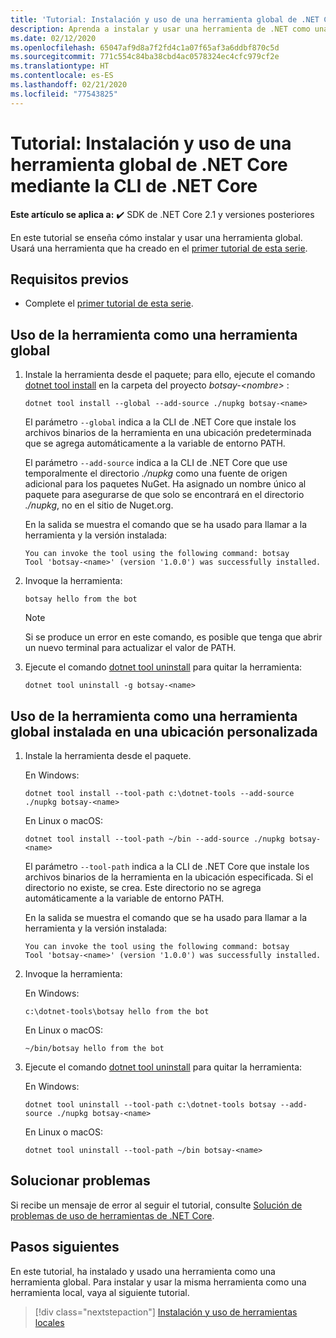 ```yaml
---
title: 'Tutorial: Instalación y uso de una herramienta global de .NET Core'
description: Aprenda a instalar y usar una herramienta de .NET como una herramienta global.
ms.date: 02/12/2020
ms.openlocfilehash: 65047af9d8a7f2fd4c1a07f65af3a6ddbf870c5d
ms.sourcegitcommit: 771c554c84ba38cbd4ac0578324ec4cfc979cf2e
ms.translationtype: HT
ms.contentlocale: es-ES
ms.lasthandoff: 02/21/2020
ms.locfileid: "77543825"
---
```

# <a name="tutorial-install-and-use-a-net-core-global-tool-using-the-net-core-cli"></a>Tutorial: Instalación y uso de una herramienta global de .NET Core mediante la CLI de .NET Core

**Este artículo se aplica a:** ✔️ SDK de .NET Core 2.1 y versiones posteriores

En este tutorial se enseña cómo instalar y usar una herramienta global. Usará una herramienta que ha creado en el [primer tutorial de esta serie](global-tools-how-to-create.md).

## <a name="prerequisites"></a>Requisitos previos

* Complete el [primer tutorial de esta serie](global-tools-how-to-create.md).

## <a name="use-the-tool-as-a-global-tool"></a>Uso de la herramienta como una herramienta global

1. Instale la herramienta desde el paquete; para ello, ejecute el comando [dotnet tool install](dotnet-tool-install.md) en la carpeta del proyecto *botsay-\<nombre>* :

   ```dotnetcli
   dotnet tool install --global --add-source ./nupkg botsay-<name>
   ```

   El parámetro `--global` indica a la CLI de .NET Core que instale los archivos binarios de la herramienta en una ubicación predeterminada que se agrega automáticamente a la variable de entorno PATH.

   El parámetro `--add-source` indica a la CLI de .NET Core que use temporalmente el directorio *./nupkg* como una fuente de origen adicional para los paquetes NuGet. Ha asignado un nombre único al paquete para asegurarse de que solo se encontrará en el directorio *./nupkg*, no en el sitio de Nuget.org. 

   En la salida se muestra el comando que se ha usado para llamar a la herramienta y la versión instalada:

   ```console
   You can invoke the tool using the following command: botsay
   Tool 'botsay-<name>' (version '1.0.0') was successfully installed.
   ```

1. Invoque la herramienta:

   ```console
   botsay hello from the bot
   ```

   > [!NOTE]
   > Si se produce un error en este comando, es posible que tenga que abrir un nuevo terminal para actualizar el valor de PATH.

1. Ejecute el comando [dotnet tool uninstall](dotnet-tool-uninstall.md) para quitar la herramienta:

   ```dotnetcli
   dotnet tool uninstall -g botsay-<name>
   ```

## <a name="use-the-tool-as-a-global-tool-installed-in-a-custom-location"></a>Uso de la herramienta como una herramienta global instalada en una ubicación personalizada

1. Instale la herramienta desde el paquete.

   En Windows:

   ```dotnetcli
   dotnet tool install --tool-path c:\dotnet-tools --add-source ./nupkg botsay-<name>
   ```

   En Linux o macOS:

   ```dotnetcli
   dotnet tool install --tool-path ~/bin --add-source ./nupkg botsay-<name>
   ```

   El parámetro `--tool-path` indica a la CLI de .NET Core que instale los archivos binarios de la herramienta en la ubicación especificada. Si el directorio no existe, se crea. Este directorio no se agrega automáticamente a la variable de entorno PATH.

   En la salida se muestra el comando que se ha usado para llamar a la herramienta y la versión instalada:

   ```console
   You can invoke the tool using the following command: botsay
   Tool 'botsay-<name>' (version '1.0.0') was successfully installed.
   ```

1. Invoque la herramienta:

   En Windows:

   ```console
   c:\dotnet-tools\botsay hello from the bot
   ```

   En Linux o macOS:

   ```console
   ~/bin/botsay hello from the bot
   ```

1. Ejecute el comando [dotnet tool uninstall](dotnet-tool-uninstall.md) para quitar la herramienta:

   En Windows:

   ```dotnetcli
   dotnet tool uninstall --tool-path c:\dotnet-tools botsay --add-source ./nupkg botsay-<name>
   ```

   En Linux o macOS:

   ```dotnetcli
   dotnet tool uninstall --tool-path ~/bin botsay-<name>
   ```

## <a name="troubleshoot"></a>Solucionar problemas

Si recibe un mensaje de error al seguir el tutorial, consulte [Solución de problemas de uso de herramientas de .NET Core](troubleshoot-usage-issues.md).

## <a name="next-steps"></a>Pasos siguientes

En este tutorial, ha instalado y usado una herramienta como una herramienta global. Para instalar y usar la misma herramienta como una herramienta local, vaya al siguiente tutorial.

> [!div class="nextstepaction"]
> [Instalación y uso de herramientas locales](local-tools-how-to-use.md)
